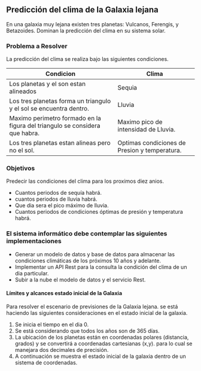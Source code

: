 ## Predicción del clima de la Galaxia lejana



En una galaxia muy lejana existen tres planetas: Vulcanos, Ferengis, y Betazoides. Dominan la predicción del clima en su sistema solar.

### Problema a Resolver

La predicción del clima se realiza bajo las siguientes condiciones.

Condicion | Clima
--- | --- 
Los planetas y el son estan alineados | Sequia
Los tres planetas forma un triangulo y el sol se encuentra dentro. | Lluvia
Maximo perimetro formado en la figura del triangulo se considera que habra. | Maximo pico de intensidad de Lluvia.
Los tres planetas estan alineas pero no el sol. | Optimas condiciones de Presion y temperatura.

### Objetivos

Predecir las condiciones del clima para los proximos diez anios.


* Cuantos periodos de sequía habrá.
* cuantos periodos de lluvia habrá.
* Que dia sera el pico máximo de lluvia.
* Cuantos periodos de condiciones óptimas de presión y temperatura habrá.


### El sistema informático debe contemplar las siguientes implementaciones

* Generar un modelo de datos y base de datos para almacenar las condiciones climáticas de los próximos 10 años y adelante.
* Implementar un API Rest para la consulta la condición del clima de un dia particular.
* Subir a la nube el modelo de datos y el servicio Rest.

#### Límites y alcances estado inicial de la Galaxia

Para resolver el escenario de previsiones de la Galaxia lejana. se está haciendo las siguientes consideraciones en el estado inicial de la galaxia.

1. Se inicia el tiempo en el dia 0.
2. Se está considerando que todos los años son de 365 días.
3. La ubicación de los planetas están en coordenadas polares (distancia, grados) y se convertirá a coordenadas cartesianas (x,y). para lo cual se manejara dos decimales de precisión.
4. A continuación se muestra el estado inicial de la galaxia dentro de un sistema de coordenadas.



